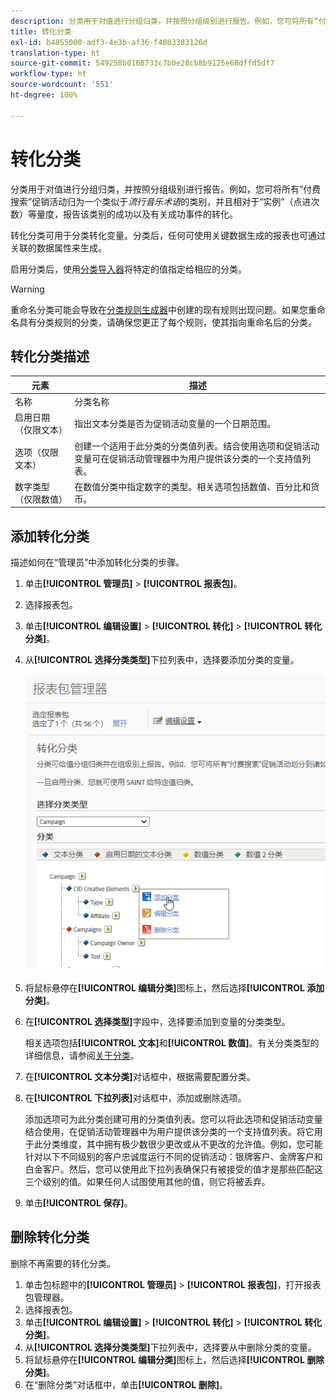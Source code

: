 ```yaml
---
description: 分类用于对值进行分组归类，并按照分组级别进行报告。例如，您可将所有“付费搜索”促销活动归为一个类似于流行音乐术语的类别，并且相对于“实例”（点进次数）等量度，报告该类别的成功以及有关成功事件的转化。
title: 转化分类
exl-id: b4855000-adf3-4e3b-af36-f4803383126d
translation-type: ht
source-git-commit: 549258b0168733c7b0e28cb8b9125e68dffd5df7
workflow-type: ht
source-wordcount: '551'
ht-degree: 100%

---
```


# 转化分类

分类用于对值进行分组归类，并按照分组级别进行报告。例如，您可将所有“付费搜索”促销活动归为一个类似于&#x200B;*流行音乐术语*&#x200B;的类别，并且相对于“实例”（点进次数）等量度，报告该类别的成功以及有关成功事件的转化。

转化分类可用于分类转化变量。分类后，任何可使用关键数据生成的报表也可通过关联的数据属性来生成。

启用分类后，使用[分类导入器](/help/components/classifications/importer/c-working-with-saint.md)将特定的值指定给相应的分类。

>[!WARNING]
>
>重命名分类可能会导致在[分类规则生成器](/help/components/classifications/crb/classification-rule-builder.md)中创建的现有规则出现问题。如果您重命名具有分类规则的分类，请确保您更正了每个规则，使其指向重命名后的分类。

## 转化分类描述

| 元素 | 描述 |
| --- | --- |
| 名称 | 分类名称 |
| 启用日期（仅限文本） | 指出文本分类是否为促销活动变量的一个日期范围。 |
| 选项（仅限文本） | 创建一个适用于此分类的分类值列表。结合使用选项和促销活动变量可在促销活动管理器中为用户提供该分类的一个支持值列表。 |
| 数字类型（仅限数值） | 在数值分类中指定数字的类型。相关选项包括数值、百分比和货币。 |

## 添加转化分类

描述如何在“管理员”中添加转化分类的步骤。

1. 单击&#x200B;**[!UICONTROL 管理员]** > **[!UICONTROL 报表包]**。
1. 选择报表包。
1. 单击&#x200B;**[!UICONTROL 编辑设置]** > **[!UICONTROL 转化]** > **[!UICONTROL 转化分类]**。
1. 从&#x200B;**[!UICONTROL 选择分类类型]**&#x200B;下拉列表中，选择要添加分类的变量。

   ![步骤信息](../assets/sub_class_create.png)

1. 将鼠标悬停在&#x200B;**[!UICONTROL 编辑分类]**&#x200B;图标上，然后选择&#x200B;**[!UICONTROL 添加分类]**。
1. 在&#x200B;**[!UICONTROL 选择类型]**&#x200B;字段中，选择要添加到变量的分类类型。

   相关选项包括&#x200B;**[!UICONTROL 文本]**&#x200B;和&#x200B;**[!UICONTROL 数值]**。有关分类类型的详细信息，请参阅[关于分类](/help/components/classifications/c-classifications.md)。
1. 在&#x200B;**[!UICONTROL 文本分类]**&#x200B;对话框中，根据需要配置分类。

1. 在&#x200B;**[!UICONTROL 下拉列表]**&#x200B;对话框中，添加或删除选项。

   添加选项可为此分类创建可用的分类值列表。您可以将此选项和促销活动变量结合使用，在促销活动管理器中为用户提供该分类的一个支持值列表。将它用于此分类维度，其中拥有极少数很少更改或从不更改的允许值。例如，您可能针对以下不同级别的客户忠诚度运行不同的促销活动：银牌客户、金牌客户和白金客户。然后，您可以使用此下拉列表确保只有被接受的值才是那些匹配这三个级别的值。如果任何人试图使用其他的值，则它将被丢弃。

1. 单击&#x200B;**[!UICONTROL 保存]**。

## 删除转化分类

删除不再需要的转化分类。

1. 单击包标题中的&#x200B;**[!UICONTROL 管理员]** > **[!UICONTROL 报表包]**，打开报表包管理器。
1. 选择报表包。
1. 单击&#x200B;**[!UICONTROL 编辑设置]** > **[!UICONTROL 转化]** > **[!UICONTROL 转化分类]**。
1. 从&#x200B;**[!UICONTROL 选择分类类型]**&#x200B;下拉列表中，选择要从中删除分类的变量。
1. 将鼠标悬停在&#x200B;**[!UICONTROL 编辑分类]**&#x200B;图标上，然后选择&#x200B;**[!UICONTROL 删除分类]**。
1. 在“删除分类”对话框中，单击&#x200B;**[!UICONTROL 删除]**。

